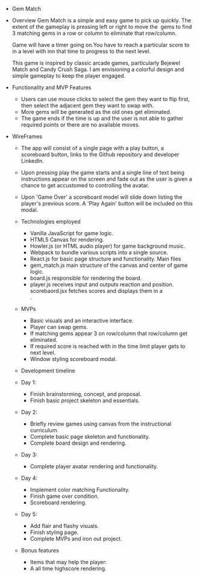* Gem Match
* Overview
	Gem Match is a simple and easy game to pick up quickly. The extent of the gameplay is pressing left or right to move the 
	gems to find 3 matching gems in a row or column to eliminate that row/column.

	Game will have a timer going on.You have to reach  a particular score to in a level with inn that time to progress to the next 		level.

  This game is inspired by classic arcade games, particularly Bejewel Match and Candy Crush Saga. I am envisioning a colorful design and simple gameplay to keep the player engaged.


* Functionality and MVP Features
    * Users can use mouse clicks to select the gem they want to flip first, then select the adjacent gem they want to swap with.
    * More gems will be generated as the old ones get eliminated.
    * The game ends if the time is up and the user is not able to gather required points or there are no available moves.


* WireFrames
    * The app will consist of a single page with a play button, a scoreboard button, links to the Github repository and developer LinkedIn.
    * Upon pressing play the game starts and a single line of text being instructions appear on the screen and fade out as the user is given a chance to get accustomed to controlling the avatar.
    * Upon 'Game Over' a scoreboard model will slide down listing the player's previous score. A 'Play Again' button will be included on this modal.


  * Technologies employed
    *  Vanilla JavaScript for game logic.
    *  HTML5 Canvas for rendering.
    *  Howler.js (or HTML audio player) for game background music.
    *  Webpack to bundle various scripts into a single source.
    *  React.js for basic page structure and functionality.
      Main files
    *  gem_match.js main structure of the canvas and center of game logic.
    *  board.js responsible for rendering the board.
    *  player.js receives input and outputs reaction and position.
      scorebaord.jsx fetches scores and displays them in a <ul></ul>.


  * MVPs
     * Basic visuals and an interactive interface.
     * Player can swap gems.
     * If matching gems appear 3 on row/column that row/column get eliminated.
     * If required score is reached with in the time limit player gets to next level.
     * Window styling scoreboard modal.


  *   Development timeline
     *  Day 1:
        * Finish brainstorming, concept, and proposal.
        *  Finish basic project skeleton and essentials.
     *  Day 2:
        * Briefly review games using canvas from the instructional curriculum.
        * Complete basic page skeleton and functionality.
        * Complete board design and rendering.
     * Day 3:
        * Complete player avatar rendering and functionality.
     * Day 4:
        * Implement color matching Functionality.
        * Finish game over condition.
        * Scoreboard rendering.
     * Day 5:
        * Add flair and flashy visuals.
        * Finish styling page.
        * Complete MVPs and iron out project.

     * Bonus features
        * Items that may help  the player:
        * A all time highscore rendering.
